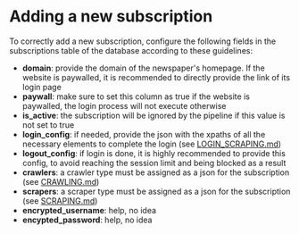# Adding a new subscription

To correctly add a new subscription, configure the following fields in the subscriptions table of the database according to these guidelines:
* **domain**: provide the domain of the newspaper's homepage. If the website is paywalled, it is recommended to directly provide the link of its login page
* **paywall**: make sure to set this column as true if the website is paywalled, the login process will not execute otherwise
* **is_active**: the subscription will be ignored by the pipeline if this value is not set to true
* **login_config**: if needed, provide the json with the xpaths of all the necessary elements to complete the login (see [LOGIN_SCRAPING.md](LOGIN_SCRAPING.md))
* **logout_config**: if login is done, it is highly recommended to provide this config, to avoid reaching the session limit and being blocked as a result
* **crawlers**: a crawler type must be assigned as a json for the subscription (see [CRAWLING.md](CRAWLING.md))
* **scrapers**: a scraper type must be assigned as a json for the subscription (see [SCRAPING.md](SCRAPING.md))
* **encrypted_username**: help, no idea
* **encypted_password**: help, no idea
